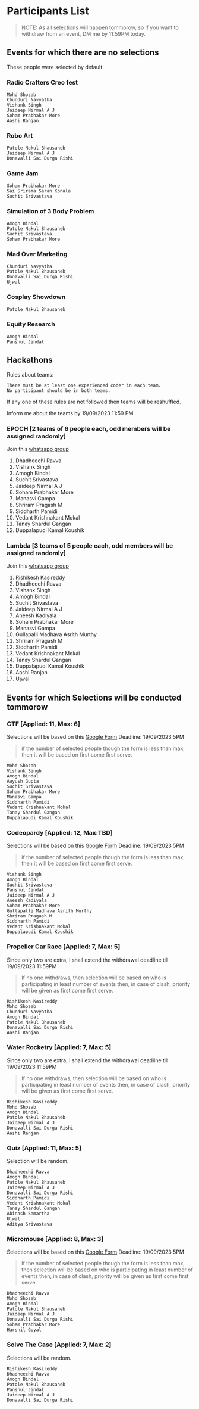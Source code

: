 # Participants List

> NOTE: As all selections will happen tommorow, so if you want to withdraw from an event, DM me by 11:59PM today.

## Events for which there are no selections

These people were selected by default.

### Radio Crafters Creo fest

    Mohd Shozab
    Chunduri Navyatha
    Vishank Singh
    Jaideep Nirmal A J
    Soham Prabhakar More
    Aashi Ranjan

### Robo Art

    Patole Nakul Bhausaheb
    Jaideep Nirmal A J
    Donavalli Sai Durga Rishi

### Game Jam

    Soham Prabhakar More
    Sai Srirama Saran Konala
    Suchit Srivastava

### Simulation of 3 Body Problem
    Amogh Bindal
    Patole Nakul Bhausaheb
    Suchit Srivastava
    Soham Prabhakar More

### Mad Over Marketing

    Chunduri Navyatha
    Patole Nakul Bhausaheb
    Donavalli Sai Durga Rishi
    Ujwal

### Cosplay Showdown

    Patole Nakul Bhausaheb

### Equity Research

    Amogh Bindal
    Panshul Jindal

## Hackathons

Rules about teams:

    There must be at least one experienced coder in each team.
    No participant should be in both teams.

   If any one of these rules are not followed then teams will be reshuffled.

   Inform me about the teams by 19/09/2023 11:59 PM.

### EPOCH [2 teams of 6 people each, odd members will be assigned randomly]

Join this [whatsapp group](https://chat.whatsapp.com/BJu1xivne1iGNDsalvHtGA)

1) Dhadheechi Ravva
2) Vishank Singh
3) Amogh Bindal
5) Suchit Srivastava
6) Jaideep Nirmal A J
7) Soham Prabhakar More
8) Manasvi Gampa
9) Shriram Pragash M
10) Siddharth Pamidi
11) Vedant Krishnakant Mokal
12) Tanay Shardul Gangan
13) Duppalapudi Kamal Koushik

### Lambda  [3 teams of 5 people each, odd members will be assigned randomly]

Join this [whatsapp group](https://chat.whatsapp.com/ChryyCKk6eg6rhcwhxmd2N)

1) Rishikesh Kasireddy
2) Dhadheechi Ravva
3) Vishank Singh
4) Amogh Bindal
6) Suchit Srivastava
7) Jaideep Nirmal A J
8) Aneesh Kadiyala
9) Soham Prabhakar More
10) Manasvi Gampa
11) Gullapalli Madhava Asrith Murthy
12) Shriram Pragash M
13) Siddharth Pamidi
14) Vedant Krishnakant Mokal
15) Tanay Shardul Gangan
16) Duppalapudi Kamal Koushik
17) Aashi Ranjan
18) Ujwal

## Events for which Selections will be conducted tommorow

### CTF [Applied: 11, Max: 6]

Selections will be based on this [Google Form](https://docs.google.com/forms/d/e/1FAIpQLScLTPY_FkKbqdafVqr4nriDB1uEBZMCTcXkd0l1Y5rbm1JzTQ/viewform?usp=sf_link)
Deadline: 19/09/2023 5PM
> if the number of selected people though the form is less than max, then it will be based on first come first serve.

    Mohd Shozab
    Vishank Singh
    Amogh Bindal
    Aayush Gupta
    Suchit Srivastava
    Soham Prabhakar More
    Manasvi Gampa
    Siddharth Pamidi
    Vedant Krishnakant Mokal
    Tanay Shardul Gangan
    Duppalapudi Kamal Koushik

### Codeopardy [Applied: 12, Max:TBD]

Selections will be based on this [Google Form](https://docs.google.com/forms/d/e/1FAIpQLSe5lVtOb4fQ36ml_eEs_wK9XDUSzMOC8N2JS1Q7P-37LogUrQ/viewform?usp=sf_link)
Deadline: 19/09/2023 5PM
> if the number of selected people though the form is less than max, then it will be based on first come first serve.

    Vishank Singh
    Amogh Bindal
    Suchit Srivastava
    Panshul Jindal
    Jaideep Nirmal A J
    Aneesh Kadiyala
    Soham Prabhakar More
    Gullapalli Madhava Asrith Murthy
    Shriram Pragash M
    Siddharth Pamidi
    Vedant Krishnakant Mokal
    Duppalapudi Kamal Koushik

### Propeller Car Race [Applied: 7, Max: 5]

Since only two are extra, I shall extend the withdrawal deadline till 19/09/2023 11:59PM
> If no one withdraws, then selection will be based on who is participating in least number of events
> then, in case of clash, priority will be given as first come first serve.

    Rishikesh Kasireddy
    Mohd Shozab
    Chunduri Navyatha
    Amogh Bindal
    Patole Nakul Bhausaheb
    Donavalli Sai Durga Rishi
    Aashi Ranjan

### Water Rocketry [Applied: 7, Max: 5]

Since only two are extra, I shall extend the withdrawal deadline till 19/09/2023 11:59PM
> If no one withdraws, then selection will be based on who is participating in least number of events
> then, in case of clash, priority will be given as first come first serve.

    Rishikesh Kasireddy
    Mohd Shozab
    Amogh Bindal
    Patole Nakul Bhausaheb
    Jaideep Nirmal A J
    Donavalli Sai Durga Rishi
    Aashi Ranjan

### Quiz [Applied: 11, Max: 5]

Selection will be random.

    Dhadheechi Ravva
    Amogh Bindal
    Patole Nakul Bhausaheb
    Jaideep Nirmal A J
    Donavalli Sai Durga Rishi
    Siddharth Pamidi
    Vedant Krishnakant Mokal
    Tanay Shardul Gangan
    Abinash Samartha
    Ujwal
    Aditya Srivastava

### Micromouse [Applied: 8, Max: 3]

Selections will be based on this [Google Form](https://docs.google.com/forms/d/e/1FAIpQLSfI36r6oWrI8vtL8vD3k8FeUu2nAjzQXNAalmTmEu5qdDsr6g/viewform?usp=sf_link)
Deadline: 19/09/2023 5PM
> if the number of selected people though the form is less than max, then selection will be based on who is participating in least number of events
> then, in case of clash, priority will be given as first come first serve.

    Dhadheechi Ravva
    Mohd Shozab
    Amogh Bindal
    Patole Nakul Bhausaheb
    Jaideep Nirmal A J
    Donavalli Sai Durga Rishi
    Soham Prabhakar More
    Harshil Goyal

### Solve The Case [Applied: 7, Max: 2]

Selections will be random.

    Rishikesh Kasireddy
    Dhadheechi Ravva
    Amogh Bindal
    Patole Nakul Bhausaheb
    Panshul Jindal
    Jaideep Nirmal A J
    Donavalli Sai Durga Rishi
